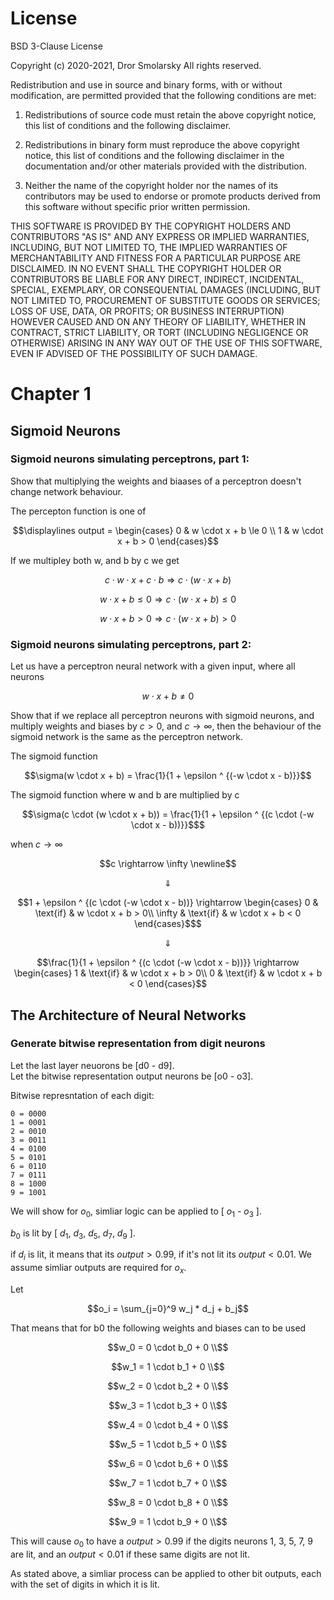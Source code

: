 # License

BSD 3-Clause License

Copyright (c) 2020-2021, Dror Smolarsky
All rights reserved.

Redistribution and use in source and binary forms, with or without
modification, are permitted provided that the following conditions are met:

1. Redistributions of source code must retain the above copyright notice,
   this list of conditions and the following disclaimer.

2. Redistributions in binary form must reproduce the above copyright notice,
   this list of conditions and the following disclaimer in the documentation
   and/or other materials provided with the distribution.

3. Neither the name of the copyright holder nor the names of its
   contributors may be used to endorse or promote products derived from
   this software without specific prior written permission.

THIS SOFTWARE IS PROVIDED BY THE COPYRIGHT HOLDERS AND CONTRIBUTORS "AS IS"
AND ANY EXPRESS OR IMPLIED WARRANTIES, INCLUDING, BUT NOT LIMITED TO, THE
IMPLIED WARRANTIES OF MERCHANTABILITY AND FITNESS FOR A PARTICULAR PURPOSE
ARE DISCLAIMED. IN NO EVENT SHALL THE COPYRIGHT HOLDER OR CONTRIBUTORS BE
LIABLE FOR ANY DIRECT, INDIRECT, INCIDENTAL, SPECIAL, EXEMPLARY, OR
CONSEQUENTIAL DAMAGES (INCLUDING, BUT NOT LIMITED TO, PROCUREMENT OF
SUBSTITUTE GOODS OR SERVICES; LOSS OF USE, DATA, OR PROFITS; OR BUSINESS
INTERRUPTION) HOWEVER CAUSED AND ON ANY THEORY OF LIABILITY, WHETHER IN
CONTRACT, STRICT LIABILITY, OR TORT (INCLUDING NEGLIGENCE OR OTHERWISE)
ARISING IN ANY WAY OUT OF THE USE OF THIS SOFTWARE, EVEN IF ADVISED OF THE
POSSIBILITY OF SUCH DAMAGE.

# Chapter 1

## Sigmoid Neurons

### Sigmoid neurons simulating perceptrons, part 1:

Show that multiplying the weights and biaases of a perceptron doesn't change
network behaviour.

The percepton function is one of

```math
\displaylines

output = \begin{cases}
  0 & w \cdot x + b \le 0 \\
  1 & w \cdot x + b > 0
\end{cases}
```

If we multipley both w, and b by c we get

```math
c \cdot w \cdot x + c \cdot b \Rightarrow c \cdot (w \cdot x + b)
```

```math
w \cdot x + b \le 0 \Rightarrow c \cdot (w \cdot x + b) \le 0
```

```math
w \cdot x + b > 0 \Rightarrow c \cdot (w \cdot x + b) > 0
```

### Sigmoid neurons simulating perceptrons, part 2:

Let us have a perceptron neural network with a given input, where all neurons

```math
w \cdot x + b \ne 0
```

Show that if we replace all perceptron neurons with sigmoid neurons, and
multiply weights and biases by $c > 0$, and $c \rightarrow \infty$, then the
behaviour of the sigmoid network is the same as the perceptron network.

The sigmoid function

```math
\sigma(w \cdot x + b) = \frac{1}{1 + \epsilon ^ {(-w \cdot x - b)}}
```

The sigmoid function where w and b are multiplied by c

```math
\sigma(c \cdot (w \cdot x + b)) =
  \frac{1}{1 + \epsilon ^ {(c \cdot (-w \cdot x - b))}}$
```

when $c \rightarrow \infty$

```math
c \rightarrow \infty \newline
```

```math
\Downarrow
```

```math
1 + \epsilon ^ {(c \cdot (-w \cdot x - b))} \rightarrow \begin{cases}
  0 & \text{if} & w \cdot x + b > 0\\
  \infty & \text{if} & w \cdot x + b < 0
\end{cases}$
```

```math
\Downarrow
```

```math
\frac{1}{1 + \epsilon ^ {(c \cdot (-w \cdot x - b))}} \rightarrow \begin{cases}
  1 & \text{if} & w \cdot x + b > 0\\
  0 & \text{if} & w \cdot x + b < 0
\end{cases}
```

## The Architecture of Neural Networks

### Generate bitwise representation from digit neurons

Let the last layer neuorons be [d0 - d9].<br/>
Let the bitwise representation output neurons be [o0 - o3].

Bitwise represntation of each digit:

```
0 = 0000
1 = 0001
2 = 0010
3 = 0011
4 = 0100
5 = 0101
6 = 0110
7 = 0111
8 = 1000
9 = 1001
```

We will show for $o_0$, simliar logic can be applied to [ $o_1$ - $o_3$ ].

$b_0$ is lit by [ $d_1$, $d_3$, $d_5$, $d_7$, $d_9$ ].

if $d_i$ is lit, it means that its $output > 0.99$, if it's not lit its
$output < 0.01$. We assume simliar outputs are required for $o_x$.

Let

```math
o_i = \sum_{j=0}^9 w_j * d_j + b_j
```

That means that for b0 the following weights and biases can to be used

```math
w_0 = 0 \cdot b_0 + 0 \\
```

```math
w_1 = 1 \cdot b_1 + 0 \\
```

```math
w_2 = 0 \cdot b_2 + 0 \\
```

```math
w_3 = 1 \cdot b_3 + 0 \\
```

```math
w_4 = 0 \cdot b_4 + 0 \\
```

```math
w_5 = 1 \cdot b_5 + 0 \\
```

```math
w_6 = 0 \cdot b_6 + 0 \\
```

```math
w_7 = 1 \cdot b_7 + 0 \\
```

```math
w_8 = 0 \cdot b_8 + 0 \\
```

```math
w_9 = 1 \cdot b_9 + 0 \\
```

This will cause $o_0$ to have a $output > 0.99$ if the digits neurons 1, 3,
5, 7, 9 are lit, and an $output < 0.01$ if these same digits are not lit.

As stated above, a simliar process can be applied to other bit outputs, each
with the set of digits in which it is lit.

